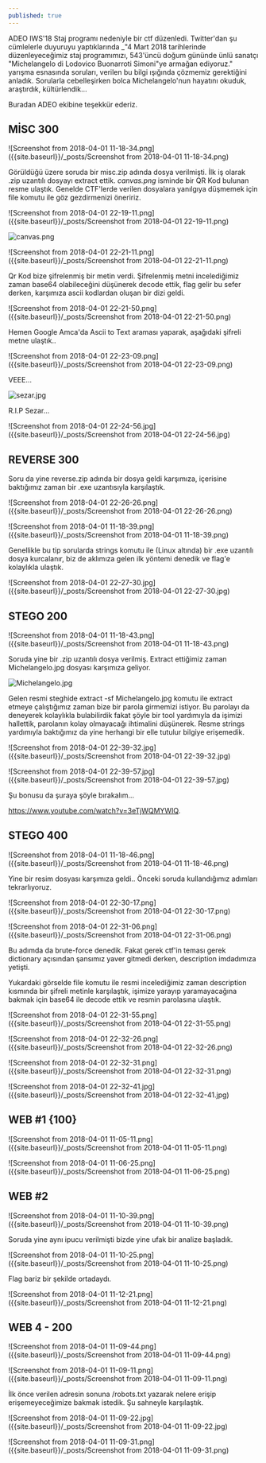 ```yaml
---
published: true
---
```



ADEO IWS'18 Staj programı nedeniyle bir ctf düzenledi. Twitter'dan şu cümlelerle duyuruyu yaptıklarında _"4 Mart 2018 tarihlerinde düzenleyeceğimiz staj programımızı, 543'üncü doğum gününde ünlü sanatçı "Michelangelo di Lodovico Buonarroti Simoni"ye armağan ediyoruz." yarışma esnasında soruları, verilen bu bilgi ışığında çözmemiz gerektiğini anladık. Sorularla cebelleşirken bolca Michelangelo'nun hayatını okuduk, araştırdık, kültürlendik... 

Buradan ADEO ekibine teşekkür ederiz. 

## MİSC 300 



![Screenshot from 2018-04-01 11-18-34.png]({{site.baseurl}}/_posts/Screenshot from 2018-04-01 11-18-34.png)



Görüldüğü üzere soruda bir misc.zip adında dosya verilmişti. İlk iş olarak .zip uzantılı dosyayı extract ettik. _canvas.png_ isminde bir QR Kod bulunan resme ulaştık. Genelde CTF'lerde verilen dosyalara yanılgıya düşmemek için file komutu ile göz gezdirmenizi öneririz. 




![Screenshot from 2018-04-01 22-19-11.png]({{site.baseurl}}/_posts/Screenshot from 2018-04-01 22-19-11.png)



![canvas.png]({{site.baseurl}}/_posts/canvas.png)



![Screenshot from 2018-04-01 22-21-11.png]({{site.baseurl}}/_posts/Screenshot from 2018-04-01 22-21-11.png)

Qr Kod bize şifrelenmiş bir metin verdi. Şifrelenmiş metni incelediğimiz zaman base64 olabileceğini düşünerek decode ettik, flag gelir bu sefer derken, karşımıza ascii kodlardan oluşan bir dizi geldi. 



![Screenshot from 2018-04-01 22-21-50.png]({{site.baseurl}}/_posts/Screenshot from 2018-04-01 22-21-50.png)



Hemen Google Amca'da Ascii to Text araması yaparak, aşağıdaki şifreli metne ulaştık..

 ![Screenshot from 2018-04-01 22-23-09.png]({{site.baseurl}}/_posts/Screenshot from 2018-04-01 22-23-09.png) 



VEEE... 



![sezar.jpg]({{site.baseurl}}/_posts/sezar.jpg)



R.I.P Sezar...


![Screenshot from 2018-04-01 22-24-56.jpg]({{site.baseurl}}/_posts/Screenshot from 2018-04-01 22-24-56.jpg)

## REVERSE 300 

Soru da yine reverse.zip adında bir dosya geldi karşımıza, içerisine baktığımız zaman bir .exe uzantısıyla karşılaştık. 

![Screenshot from 2018-04-01 22-26-26.png]({{site.baseurl}}/_posts/Screenshot from 2018-04-01 22-26-26.png)

![Screenshot from 2018-04-01 11-18-39.png]({{site.baseurl}}/_posts/Screenshot from 2018-04-01 11-18-39.png)

Genellikle bu tip sorularda strings komutu ile (Linux altında) bir .exe uzantılı dosya kurcalanır, biz de aklımıza gelen ilk yöntemi denedik ve flag'e kolaylıkla ulaştık. 


![Screenshot from 2018-04-01 22-27-30.jpg]({{site.baseurl}}/_posts/Screenshot from 2018-04-01 22-27-30.jpg)


## STEGO 200 

![Screenshot from 2018-04-01 11-18-43.png]({{site.baseurl}}/_posts/Screenshot from 2018-04-01 11-18-43.png)


Soruda yine bir .zip uzantılı dosya verilmiş. Extract ettiğimiz zaman Michelangelo.jpg dosyası karşımıza geliyor. 


![Michelangelo.jpg]({{site.baseurl}}/_posts/Michelangelo.jpg)

Gelen resmi steghide extract -sf Michelangelo.jpg komutu ile extract etmeye çalıştığımız zaman bize bir parola girmemizi istiyor. Bu parolayı da deneyerek kolaylıkla bulabilirdik fakat şöyle bir tool yardımıyla da işimizi hallettik, parolanın kolay olmayacağı ihtimalini düşünerek. Resme strings yardımıyla baktığımız da yine herhangi bir elle tutulur bilgiye erişemedik. 

![Screenshot from 2018-04-01 22-39-32.jpg]({{site.baseurl}}/_posts/Screenshot from 2018-04-01 22-39-32.jpg)



![Screenshot from 2018-04-01 22-39-57.jpg]({{site.baseurl}}/_posts/Screenshot from 2018-04-01 22-39-57.jpg)


Şu bonusu da şuraya şöyle bırakalım... 


https://www.youtube.com/watch?v=3eTjWQMYWIQ.


## STEGO 400

![Screenshot from 2018-04-01 11-18-46.png]({{site.baseurl}}/_posts/Screenshot from 2018-04-01 11-18-46.png)

Yine bir resim dosyası karşımıza geldi.. Önceki soruda kullandığımız adımları tekrarlıyoruz. 

![Screenshot from 2018-04-01 22-30-17.png]({{site.baseurl}}/_posts/Screenshot from 2018-04-01 22-30-17.png)


![Screenshot from 2018-04-01 22-31-06.png]({{site.baseurl}}/_posts/Screenshot from 2018-04-01 22-31-06.png)

Bu adımda da brute-force denedik. Fakat gerek ctf'in teması gerek dictionary açısından şansımız yaver gitmedi derken, description imdadımıza yetişti. 

Yukardaki görselde file komutu ile resmi incelediğimiz zaman description kısmında bir şifreli metinle karşılaştık, işimize yarayıp yaramayacağına bakmak için base64 ile decode ettik ve resmin parolasına ulaştık. 

![Screenshot from 2018-04-01 22-31-55.png]({{site.baseurl}}/_posts/Screenshot from 2018-04-01 22-31-55.png)

![Screenshot from 2018-04-01 22-32-26.png]({{site.baseurl}}/_posts/Screenshot from 2018-04-01 22-32-26.png)


![Screenshot from 2018-04-01 22-32-31.png]({{site.baseurl}}/_posts/Screenshot from 2018-04-01 22-32-31.png)

![Screenshot from 2018-04-01 22-32-41.jpg]({{site.baseurl}}/_posts/Screenshot from 2018-04-01 22-32-41.jpg) 

## WEB #1 {100} 

![Screenshot from 2018-04-01 11-05-11.png]({{site.baseurl}}/_posts/Screenshot from 2018-04-01 11-05-11.png)


![Screenshot from 2018-04-01 11-06-25.png]({{site.baseurl}}/_posts/Screenshot from 2018-04-01 11-06-25.png) 

## WEB #2 

![Screenshot from 2018-04-01 11-10-39.png]({{site.baseurl}}/_posts/Screenshot from 2018-04-01 11-10-39.png) 

Soruda yine aynı ipucu verilmişti bizde yine ufak bir analize başladık. 

![Screenshot from 2018-04-01 11-10-25.png]({{site.baseurl}}/_posts/Screenshot from 2018-04-01 11-10-25.png) 

Flag bariz bir şekilde ortadaydı. 

![Screenshot from 2018-04-01 11-12-21.png]({{site.baseurl}}/_posts/Screenshot from 2018-04-01 11-12-21.png)

## WEB 4 - 200 

![Screenshot from 2018-04-01 11-09-44.png]({{site.baseurl}}/_posts/Screenshot from 2018-04-01 11-09-44.png)

![Screenshot from 2018-04-01 11-09-11.png]({{site.baseurl}}/_posts/Screenshot from 2018-04-01 11-09-11.png)



İlk önce verilen adresin sonuna /robots.txt yazarak nelere erişip erişemeyeceğimize bakmak istedik. Şu sahneyle karşılaştık. 


![Screenshot from 2018-04-01 11-09-22.jpg]({{site.baseurl}}/_posts/Screenshot from 2018-04-01 11-09-22.jpg)

![Screenshot from 2018-04-01 11-09-31.png]({{site.baseurl}}/_posts/Screenshot from 2018-04-01 11-09-31.png)
